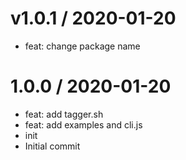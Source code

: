 
v1.0.1 / 2020-01-20
===================

  * feat: change package name

1.0.0 / 2020-01-20
==================

  * feat: add tagger.sh
  * feat: add examples and cli.js
  * init
  * Initial commit
